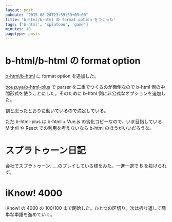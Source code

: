 ```yaml
---
layout: post
pubdate: "2015-08-24T23:59:59+09:00"
title: 'b-html/b-html の format option をつくった'
tags: ['b-html', 'splatoon', 'game']
minutes: 10
pagetype: posts
---
```

# b-html/b-html の format option

[b-html/b-html][] に format option を追加した。

[bouzuya/b-html-plus][] で parser を二重でつくるのが面倒なので b-html 側の中間形式を使うことにした。そのために b-html 側に非公式なオプションを追加した。

割と思ったとおりに動いているので満足している。

ただ b-html-plus は b-html + Vue.js の劣化コピーなので、いま目指している Mithril や React での利用を考えないなら b-html のほうがいいだろうな。

# スプラトゥーン日記

会社でスプラトゥーン……のプレイしている様をみた。一進一退で B を抜けられず。

# iKnow! 4000

iKnow! の 4000 の 100/100 まで開始した。ひとつの区切り。次は折り返して簡単な単語を進めていく。

[b-html/b-html]: https://github.com/b-html/b-html
[bouzuya/b-html-plus]: https://github.com/bouzuya/b-html-plus
